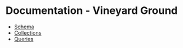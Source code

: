 # Documentation - Vineyard Ground

* [Schema](schema.md)
* [Collections](collections.md)
* [Queries](queries.md)
